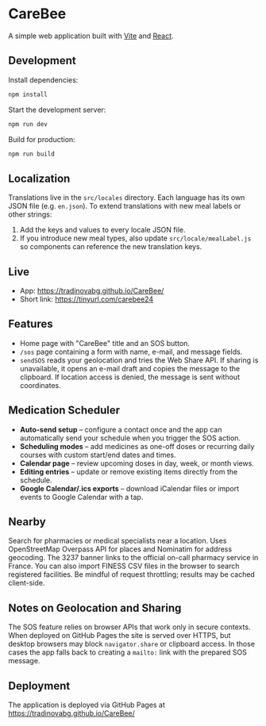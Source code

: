 # CareBee

A simple web application built with [Vite](https://vitejs.dev/) and [React](https://react.dev/).

## Development

Install dependencies:

```bash
npm install
```

Start the development server:

```bash
npm run dev
```

Build for production:

```bash
npm run build
```

## Localization

Translations live in the `src/locales` directory. Each language has its own
JSON file (e.g. `en.json`). To extend translations with new meal labels or
other strings:

1. Add the keys and values to every locale JSON file.
2. If you introduce new meal types, also update `src/locale/mealLabel.js` so
   components can reference the new translation keys.

## Live

- App: https://tradinovabg.github.io/CareBee/
- Short link: https://tinyurl.com/carebee24

## Features

- Home page with "CareBee" title and an SOS button.
- `/sos` page containing a form with name, e-mail, and message fields.
- `sendSOS` reads your geolocation and tries the Web Share API. If sharing is
  unavailable, it opens an e-mail draft and copies the message to the clipboard.
  If location access is denied, the message is sent without coordinates.


## Medication Scheduler

- **Auto-send setup** – configure a contact once and the app can automatically
  send your schedule when you trigger the SOS action.
- **Scheduling modes** – add medicines as one-off doses or recurring daily
  courses with custom start/end dates and times.
- **Calendar page** – review upcoming doses in day, week, or month views.
- **Editing entries** – update or remove existing items directly from the
  schedule.
- **Google Calendar/.ics exports** – download iCalendar files or import events
  to Google Calendar with a tap.

## Nearby

Search for pharmacies or medical specialists near a location. Uses OpenStreetMap Overpass API for places and Nominatim for address geocoding. The 3237 banner links to the official on-call pharmacy service in France. You can also import FINESS CSV files in the browser to search registered facilities. Be mindful of request throttling; results may be cached client-side.

## Notes on Geolocation and Sharing

The SOS feature relies on browser APIs that work only in secure contexts. When
deployed on GitHub Pages the site is served over HTTPS, but desktop browsers may
block `navigator.share` or clipboard access. In those cases the app falls back
to creating a `mailto:` link with the prepared SOS message.

## Deployment

The application is deployed via GitHub Pages at https://tradinovabg.github.io/CareBee/

